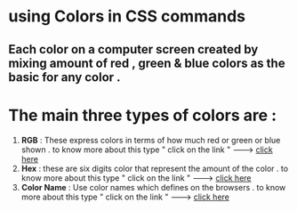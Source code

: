 # using Colors in CSS commands

## Each color on a computer screen created by mixing amount of red , green & blue colors as the basic for any color .

# The main three types of colors are :
1. **RGB** : These express colors in terms of how much red or green or blue shown .
to know more about this type " click on the link " ---> [click here](https://github.com/Nsuliman/learing-journal/blob/master/Thegrowthmindset.md)
2. **Hex** : these are six digits color that represent the amount of the color .
to know more about this type " click on the link " ---> [click here](https://github.com/Nsuliman/learing-journal/blob/master/Thegrowthmindset.md)
3. **Color Name** : Use color names which defines on the browsers . 
to know more about this type " click on the link " ---> [click here](https://github.com/Nsuliman/learing-journal/blob/master/Thegrowthmindset.md)

